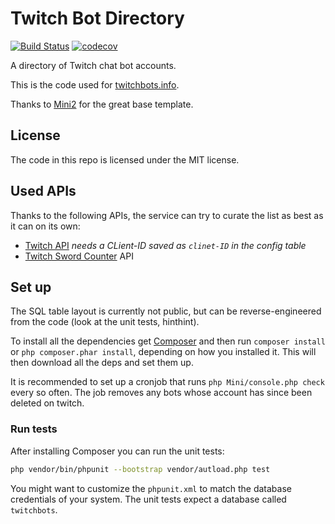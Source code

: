 # Twitch Bot Directory
[![Build Status](https://travis-ci.org/freaktechnik/twitchbots.svg?branch=mini)](https://travis-ci.org/freaktechnik/twitchbots) [![codecov](https://codecov.io/gh/freaktechnik/twitchbots/branch/master/graph/badge.svg)](https://codecov.io/gh/freaktechnik/twitchbots)

A directory of Twitch chat bot accounts.

This is the code used for [twitchbots.info](https://twitchbots.info).

Thanks to [Mini2](https://github.com/panique/mini2) for the great base template.

## License
The code in this repo is licensed under the MIT license.

## Used APIs
Thanks to the following APIs, the service can try to curate the list as best as it can on its own:

 - [Twitch API](https://github.com/justintv/Twitch-API) *needs a CLient-ID saved as `clinet-ID` in the config table*
 - [Twitch Sword Counter](https://twitchstuff.3v.fi/mods/) API

## Set up

The SQL table layout is currently not public, but can be
reverse-engineered from the code (look at the unit tests, hinthint).

To install all the dependencies get [Composer](https://getcomposer.org/download)
and then run `composer install` or `php composer.phar install`, depending on how
you installed it. This will then download all the deps and set them up.

It is recommended to set up a cronjob that runs `php Mini/console.php check`
every so often. The job removes any bots whose account has since been deleted on
twitch.

### Run tests
After installing Composer you can run the unit tests:
```bash
php vendor/bin/phpunit --bootstrap vendor/autload.php test
```

You might want to customize the `phpunit.xml` to match the database credentials
of your system. The unit tests expect a database called `twitchbots`.
